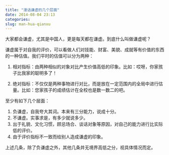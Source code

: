 ```yaml
---
title: "漫话谦虚的几个层面"
date: 2014-08-04 23:13
categories:
slug: man-hua-qianxu
---
```

大家都会谦虚，尤其是中国人，更是每天都在谦虚。到底什么叫做谦虚呢？

谦虚属于对自我的评价，可以看做人们对技能、财富、美貌、成就等有价值的东西的一种估值。我们平时的估值可以分为两种：

1. 相对指标：由两种相似的对象对比产生价值高低的印象。比如：哎呀，你家孩子比我家的聪明多了！

2. 绝对指标：不仅仅是两种事物进行对比，而是放在一定范围内的全局中进行估量。比如：您家孩子的成绩估计在全校也是数一数二的吧。

至少有如下几个层面：

1. 负谦虚，自我夸大其词。本来有三分能力，说成十分。
2. 不谦虚。实事求是，有多少就说多少。
3. 出于礼貌、文化习惯，顾忌场合、谈话对象等原因，对自己的能力进行比实际低的评价。
4. 由于评价指标不一致而给别人造成谦虚的印象。

上述几条，除了负谦虚之外，其他几条并无境界高低之分，视具体情况而定。

